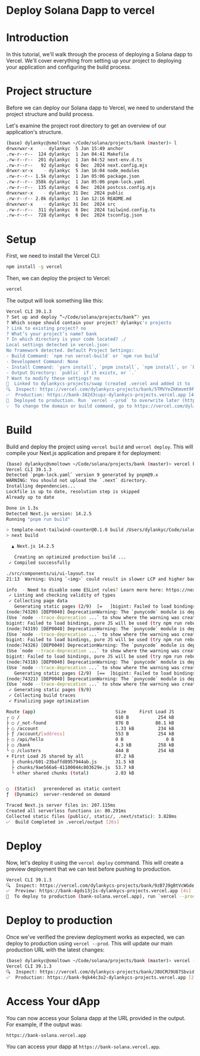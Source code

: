 # Deploy Solana Dapp to vercel

<!-- toc -->

# Introduction

In this tutorial, we'll walk through the process of deploying a Solana dapp to Vercel. We'll cover everything from setting up your project to deploying your application and configuring the build process.

# Project structure

Before we can deploy our Solana dapp to Vercel, we need to understand the project structure and build process.

Let's examine the project root directory to get an overview of our application's structure.

```bash
(base) dylankyc@smoltown ~/Code/solana/projects/bank (master)> l
drwxrwxr-x    - dylankyc  5 Jan 15:49 anchor
.rw-r--r--  124 dylankyc  1 Jan 04:41 Makefile
.rw-r--r--  201 dylankyc  1 Jan 04:52 next-env.d.ts
.rw-r--r--   92 dylankyc  6 Dec  2024 next.config.mjs
drwxr-xr-x    - dylankyc  5 Jan 16:04 node_modules
.rw-r--r-- 1.5k dylankyc  1 Jan 05:06 package.json
.rw-r--r-- 358k dylankyc  1 Jan 05:06 pnpm-lock.yaml
.rw-r--r--  135 dylankyc  6 Dec  2024 postcss.config.mjs
drwxrwxr-x    - dylankyc 31 Dec  2024 public
.rw-r--r-- 2.0k dylankyc  1 Jan 12:16 README.md
drwxrwxr-x    - dylankyc 31 Dec  2024 src
.rw-r--r--  311 dylankyc  6 Dec  2024 tailwind.config.ts
.rw-r--r--  728 dylankyc  6 Dec  2024 tsconfig.json
```

# Setup

First, we need to install the Vercel CLI:

```bash
npm install -g vercel
```

Then, we can deploy the project to Vercel:

```bash
vercel
```

The output will look something like this:

```bash
Vercel CLI 39.1.3
? Set up and deploy “~/Code/solana/projects/bank”? yes
? Which scope should contain your project? dylankyc's projects
? Link to existing project? no
? What’s your project’s name? bank
? In which directory is your code located? ./
Local settings detected in vercel.json:
No framework detected. Default Project Settings:
- Build Command: `npm run vercel-build` or `npm run build`
- Development Command: None
- Install Command: `yarn install`, `pnpm install`, `npm install`, or `bun install`
- Output Directory: `public` if it exists, or `.`
? Want to modify these settings? no
🔗  Linked to dylankycs-projects/swap (created .vercel and added it to .gitignore)
🔍  Inspect: https://vercel.com/dylankycs-projects/bank/5TMVYeZkKmvmt9FeTZE7B6KT7C63 [4s]
✅  Production: https://bank-382d3cupz-dylankycs-projects.vercel.app [4s]
📝  Deployed to production. Run `vercel --prod` to overwrite later (https://vercel.link/2F).
💡  To change the domain or build command, go to https://vercel.com/dylankycs-projects/bank/settings
```

# Build

Build and deploy the project using `vercel build` and `vercel deploy`. This will compile your Next.js application and prepare it for deployment:

```bash
(base) dylankyc@smoltown ~/Code/solana/projects/bank (master)> vercel build && vercel deploy
Vercel CLI 39.1.3
Detected `pnpm-lock.yaml` version 9 generated by pnpm@9.x
WARNING: You should not upload the `.next` directory.
Installing dependencies...
Lockfile is up to date, resolution step is skipped
Already up to date

Done in 1.3s
Detected Next.js version: 14.2.5
Running "pnpm run build"

> template-next-tailwind-counter@0.1.0 build /Users/dylankyc/Code/solana/projects/bank
> next build

  ▲ Next.js 14.2.5

   Creating an optimized production build ...
 ✓ Compiled successfully

./src/components/ui/ui-layout.tsx
21:13  Warning: Using `<img>` could result in slower LCP and higher bandwidth. Consider using `<Image />` from `next/image` to automatically optimize images. This may incur additional usage or cost from your provider. See: https://nextjs.org/docs/messages/no-img-element  @next/next/no-img-element

info  - Need to disable some ESLint rules? Learn more here: https://nextjs.org/docs/basic-features/eslint#disabling-rules
 ✓ Linting and checking validity of types
 ✓ Collecting page data
   Generating static pages (2/9)  [=   ]bigint: Failed to load bindings, pure JS will be used (try npm run rebuild?)
(node:74320) [DEP0040] DeprecationWarning: The `punycode` module is deprecated. Please use a userland alternative instead.
(Use `node --trace-deprecation ...` to show where the warning was created)
bigint: Failed to load bindings, pure JS will be used (try npm run rebuild?)
(node:74319) [DEP0040] DeprecationWarning: The `punycode` module is deprecated. Please use a userland alternative instead.
(Use `node --trace-deprecation ...` to show where the warning was created)
bigint: Failed to load bindings, pure JS will be used (try npm run rebuild?)
(node:74326) [DEP0040] DeprecationWarning: The `punycode` module is deprecated. Please use a userland alternative instead.
(Use `node --trace-deprecation ...` to show where the warning was created)
bigint: Failed to load bindings, pure JS will be used (try npm run rebuild?)
(node:74318) [DEP0040] DeprecationWarning: The `punycode` module is deprecated. Please use a userland alternative instead.
(Use `node --trace-deprecation ...` to show where the warning was created)
   Generating static pages (2/9)  [==  ]bigint: Failed to load bindings, pure JS will be used (try npm run rebuild?)
(node:74321) [DEP0040] DeprecationWarning: The `punycode` module is deprecated. Please use a userland alternative instead.
(Use `node --trace-deprecation ...` to show where the warning was created)
 ✓ Generating static pages (9/9)
 ✓ Collecting build traces
 ✓ Finalizing page optimization

Route (app)                              Size     First Load JS
┌ ○ /                                    610 B           254 kB
├ ○ /_not-found                          876 B          88.1 kB
├ ○ /account                             1.33 kB         234 kB
├ ƒ /account/[address]                   553 B           254 kB
├ ○ /api/hello                           0 B                0 B
├ ○ /bank                                4.3 kB          258 kB
└ ○ /clusters                            444 B           254 kB
+ First Load JS shared by all            87.2 kB
  ├ chunks/601-23baffd8957944ab.js       31.5 kB
  ├ chunks/9ae566a6-41100044c803629e.js  53.7 kB
  └ other shared chunks (total)          2.03 kB


○  (Static)   prerendered as static content
ƒ  (Dynamic)  server-rendered on demand

Traced Next.js server files in: 207.115ms
Created all serverless functions in: 80.291ms
Collected static files (public/, static/, .next/static): 3.828ms
✅  Build Completed in .vercel/output [26s]
```

# Deploy

Now, let's deploy it using the `vercel deploy` command. This will create a preview deployment that we can test before pushing to production.

```bash
Vercel CLI 39.1.3
🔍  Inspect: https://vercel.com/dylankycs-projects/bank/9zB7J9gBtVcWGdeJhkF1xueKLrkg [4s]
✅  Preview: https://bank-4gds13j1s-dylankycs-projects.vercel.app [4s]
📝  To deploy to production (bank-solana.vercel.app), run `vercel --prod`
```

# Deploy to production

Once we've verified the preview deployment works as expected, we can deploy to production using `vercel --prod`. This will update our main production URL with the latest changes:

```bash
(base) dylankyc@smoltown ~/Code/solana/projects/bank (master)> vercel --prod
Vercel CLI 39.1.3
🔍  Inspect: https://vercel.com/dylankycs-projects/bank/J8UCMJ9U87SbvidTemwg5YYr9Bq8 [2s]
✅  Production: https://bank-9qk44c3o2-dylankycs-projects.vercel.app [2s]
```

# Access Your dApp

You can now access your Solana dapp at the URL provided in the output. For example, if the output was:

```bash
https://bank-solana.vercel.app
```

You can access your dapp at `https://bank-solana.vercel.app`.
